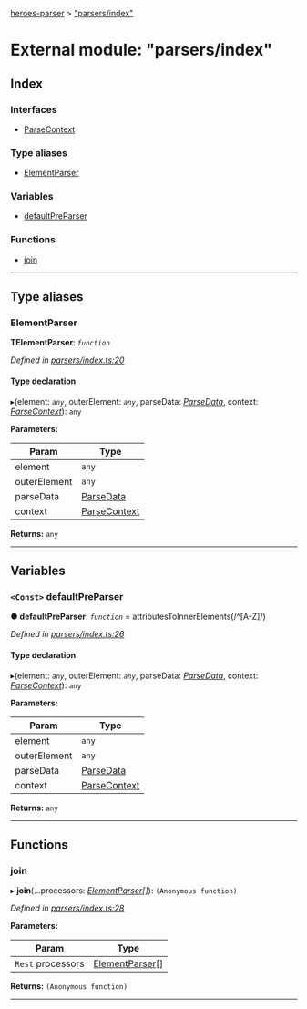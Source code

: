 [heroes-parser](../README.md) > ["parsers/index"](../modules/_parsers_index_.md)

# External module: "parsers/index"

## Index

### Interfaces

* [ParseContext](../interfaces/_parsers_index_.parsecontext.md)

### Type aliases

* [ElementParser](_parsers_index_.md#elementparser)

### Variables

* [defaultPreParser](_parsers_index_.md#defaultpreparser)

### Functions

* [join](_parsers_index_.md#join)

---

## Type aliases

<a id="elementparser"></a>

###  ElementParser

**ΤElementParser**: *`function`*

*Defined in [parsers/index.ts:20](https://github.com/joeistas/heroes-parser/blob/3b278f6/src/parsers/index.ts#L20)*

#### Type declaration
▸(element: *`any`*, outerElement: *`any`*, parseData: *[ParseData](../interfaces/_parse_data_.parsedata.md)*, context: *[ParseContext](../interfaces/_parsers_index_.parsecontext.md)*): `any`

**Parameters:**

| Param | Type |
| ------ | ------ |
| element | `any` |
| outerElement | `any` |
| parseData | [ParseData](../interfaces/_parse_data_.parsedata.md) |
| context | [ParseContext](../interfaces/_parsers_index_.parsecontext.md) |

**Returns:** `any`

___

## Variables

<a id="defaultpreparser"></a>

### `<Const>` defaultPreParser

**● defaultPreParser**: *`function`* =  attributesToInnerElements(/^[A-Z]/)

*Defined in [parsers/index.ts:26](https://github.com/joeistas/heroes-parser/blob/3b278f6/src/parsers/index.ts#L26)*

#### Type declaration
▸(element: *`any`*, outerElement: *`any`*, parseData: *[ParseData](../interfaces/_parse_data_.parsedata.md)*, context: *[ParseContext](../interfaces/_parsers_index_.parsecontext.md)*): `any`

**Parameters:**

| Param | Type |
| ------ | ------ |
| element | `any` |
| outerElement | `any` |
| parseData | [ParseData](../interfaces/_parse_data_.parsedata.md) |
| context | [ParseContext](../interfaces/_parsers_index_.parsecontext.md) |

**Returns:** `any`

___

## Functions

<a id="join"></a>

###  join

▸ **join**(...processors: *[ElementParser](_parsers_index_.md#elementparser)[]*): `(Anonymous function)`

*Defined in [parsers/index.ts:28](https://github.com/joeistas/heroes-parser/blob/3b278f6/src/parsers/index.ts#L28)*

**Parameters:**

| Param | Type |
| ------ | ------ |
| `Rest` processors | [ElementParser](_parsers_index_.md#elementparser)[] |

**Returns:** `(Anonymous function)`

___

